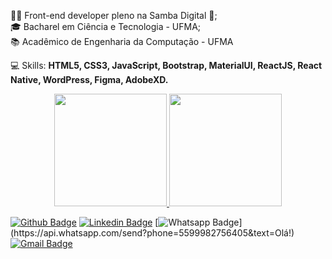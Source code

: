 <p>
  👨‍💻 Front-end developer pleno na Samba Digital 🐝; <br/>
  🎓 Bacharel em Ciência e Tecnologia - UFMA;<br/>
  📚 Acadêmico de Engenharia da Computação - UFMA
</p>

<p>
  💻 Skills: <strong>HTML5, CSS3, JavaScript, Bootstrap, MaterialUI, ReactJS, React Native, WordPress, Figma, AdobeXD.</strong>
</p>

<div align="center">
  <a href="https://github.com/victormaya">
  <img height="180em" src="https://github-readme-stats.vercel.app/api?username=victormaya&show_icons=true&theme=tokyonight&include_all_commits=true&count_private=true"/>
  <img height="180em" src="https://github-readme-stats.vercel.app/api/top-langs/?username=victormaya&layout=compact&langs_count=7&theme=tokyonight"/>
</div>

[![Github Badge](https://img.shields.io/badge/-Github-000?style=flat-square&logo=Github&logoColor=white&link=https://github.com/victormaya)](https://github.com/victormaya)
[![Linkedin Badge](https://img.shields.io/badge/-LinkedIn-blue?style=flat-square&logo=Linkedin&logoColor=white&link=https://www.linkedin.com/in/victor-maya-nascimento-almeida-19329b188/)](https://www.linkedin.com/in/victor-maya-nascimento-almeida-19329b188/)
[![Whatsapp Badge](https://img.shields.io/badge/-Whatsapp-4CA143?style=flat-square&labelColor=4CA143&logo=whatsapp&logoColor=white&link=https://api.whatsapp.com/send?phone=5599982756405&text=Olá!)](https://api.whatsapp.com/send?phone=5599982756405&text=Olá!)
[![Gmail Badge](https://img.shields.io/badge/-Gmail-c14438?style=flat-square&logo=Gmail&logoColor=white&link=mailto:victor.maya42@gmail.com)](mailto:victor.maya42@gmail.com)

 
